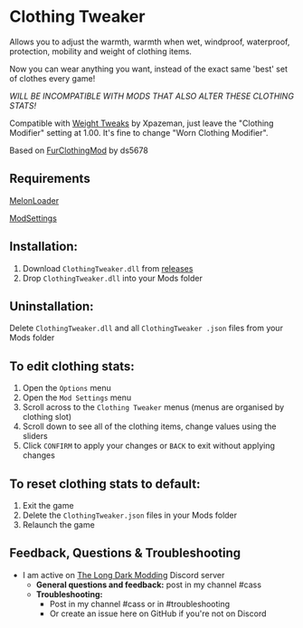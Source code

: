 # Clothing Tweaker
Allows you to adjust the warmth, warmth when wet, windproof, waterproof, protection, mobility and weight of clothing items. 

Now you can wear anything you want, instead of the exact same 'best' set of clothes every game! 

_WILL BE INCOMPATIBLE WITH MODS THAT ALSO ALTER THESE CLOTHING STATS!_ 

Compatible with [Weight Tweaks](https://github.com/Xpazeman/tld-weight-tweaks) by Xpazeman, just leave the "Clothing Modifier" setting at 1.00. It's fine to change "Worn Clothing Modifier".  

Based on [FurClothingMod](https://github.com/ds5678/FurClothingMod) by ds5678

## Requirements
[MelonLoader](https://github.com/HerpDerpinstine/MelonLoader/releases/latest/download/MelonLoader.Installer.exe)

[ModSettings](https://github.com/zeobviouslyfakeacc/ModSettings/releases)

## Installation:
1. Download ```ClothingTweaker.dll``` from [releases](https://github.com/GruffCassquatch/ClothingTweaker/releases)
2. Drop ```ClothingTweaker.dll``` into your Mods folder

## Uninstallation:
Delete ```ClothingTweaker.dll``` and all ```ClothingTweaker .json``` files from your Mods folder

## To edit clothing stats:
1. Open the ```Options``` menu
2. Open the ```Mod Settings``` menu
3. Scroll across to the ```Clothing Tweaker``` menus (menus are organised by clothing slot)
4. Scroll down to see all of the clothing items, change values using the sliders
5. Click ```CONFIRM``` to apply your changes or ```BACK``` to exit without applying changes


## To reset clothing stats to default:
1. Exit the game
2. Delete the ```ClothingTweaker.json``` files in your Mods folder
3. Relaunch the game

## Feedback, Questions & Troubleshooting
* I am active on [The Long Dark Modding](https://discord.gg/QvFE7VV4WZ) Discord server
	* **General questions and feedback:** post in my channel #cass
	* **Troubleshooting:** 
		* Post in my channel #cass or in #troubleshooting 
		* Or create an issue here on GitHub if you're not on Discord
